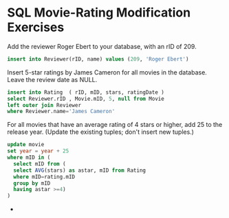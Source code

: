 # SQL Movie-Rating Modification Exercises

Add the reviewer Roger Ebert to your database, with an rID of 209.

```sql
insert into Reviewer(rID, name) values (209, 'Roger Ebert')
```

Insert 5-star ratings by James Cameron for all movies in the database. Leave the review date as NULL.

```sql
insert into Rating  ( rID, mID, stars, ratingDate )
select Reviewer.rID , Movie.mID, 5, null from Movie
left outer join Reviewer
where Reviewer.name='James Cameron'
```

For all movies that have an average rating of 4 stars or higher, add 25 to the release year. (Update the existing tuples; don't insert new tuples.)

```sql
update movie
set year = year + 25
where mID in (
  select mID from (
  select AVG(stars) as astar, mID from Rating
  where mID=rating.mID
  group by mID
  having astar >=4)
)
```

*

```sql

```

